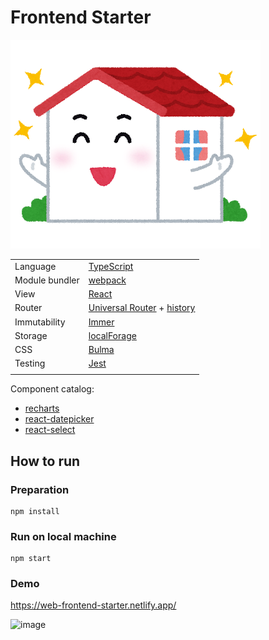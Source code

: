 # Frontend Starter

<img src="https://github.com/wtetsu/frontend-starter/blob/master/static/img/home.png" title="Mouse Dictionary" width="400" height="334">

|                |                                                                                                                        |
| -------------- | ---------------------------------------------------------------------------------------------------------------------- |
| Language       | [TypeScript](https://www.typescriptlang.org/)                                                                          |
| Module bundler | [webpack](https://webpack.js.org/)                                                                                     |
| View           | [React](https://reactjs.org/)                                                                                          |
| Router         | [Universal Router](https://github.com/kriasoft/universal-router) + [history](https://github.com/ReactTraining/history) |
| Immutability   | [Immer](https://github.com/immerjs/immer)                                                                              |
| Storage        | [localForage](https://github.com/localForage/localForage)                                                              |
| CSS            | [Bulma](https://bulma.io/)                                                                                             |
| Testing        | [Jest](https://jestjs.io/)                                                                                             |
|                |                                                                                                                        |

Component catalog:

- [recharts](https://recharts.org/)
- [react-datepicker](https://reactdatepicker.com/)
- [react-select](https://react-select.com/)

## How to run

### Preparation

```
npm install
```

### Run on local machine

```
npm start
```

### Demo

https://web-frontend-starter.netlify.app/

![image](https://user-images.githubusercontent.com/515948/86513257-9fb8dc00-be43-11ea-947e-adffc9072d85.png)
